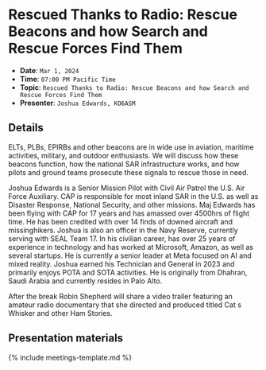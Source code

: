 # Rescued Thanks to Radio: Rescue Beacons and how Search and Rescue Forces Find Them

* **Date**: `Mar 1, 2024`
* **Time**: `07:00 PM Pacific Time`
* **Topic**: `Rescued Thanks to Radio: Rescue Beacons and how Search and Rescue Forces Find Them`
* **Presenter**: `Joshua Edwards, KO6ASM`

## Details

ELTs, PLBs, EPIRBs and other beacons are in wide use in aviation, maritime activities, military, and outdoor enthusiasts. We will discuss how these beacons function, how the national SAR infrastructure works, and how pilots and ground teams prosecute these signals to rescue those in need.
 
Joshua Edwards is a Senior Mission Pilot with Civil Air Patrol     the U.S. Air Force Auxiliary.   CAP is responsible for most inland SAR in the U.S. as well as Disaster Response, National Security, and other missions.   Maj Edwards has been flying with CAP for 17 years and has amassed over 4500hrs of flight time. He has been credited with over 14 finds of downed aircraft and missinghikers.   Joshua is also an officer in the Navy Reserve, currently serving with SEAL Team 17.  In his civilian career, has over 25 years of experience in technology and has worked at Microsoft, Amazon, as well as several startups. He is currently a senior leader at Meta focused on AI and mixed reality.  Joshua earned his Technician and General in 2023 and primarily enjoys POTA and SOTA activities.   He is originally from Dhahran, Saudi Arabia and currently resides in Palo Alto. 

After the break Robin Shepherd will share a video trailer featuring an amateur radio documentary that she directed and produced titled Cat   s Whisker and other Ham Stories.

## Presentation materials

{% include meetings-template.md %}

